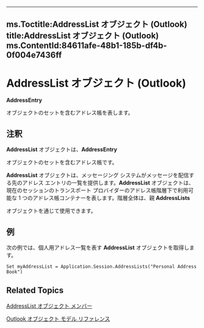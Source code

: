 

---
ms.Toctitle:AddressList オブジェクト (Outlook)
title:AddressList オブジェクト (Outlook)
ms.ContentId:84611afe-48b1-185b-df4b-0f004e7436ff
---
# AddressList オブジェクト (Outlook)




**AddressEntry**



 オブジェクトのセットを含むアドレス帳を表します。

## 注釈
**AddressList** オブジェクトは、**AddressEntry**



 オブジェクトのセットを含むアドレス帳です。



**AddressList** オブジェクトは、メッセージング システムがメッセージを配信する先のアドレス エントリの一覧を提供します。**AddressList** オブジェクトは、現在のセッションのトランスポート プロバイダーのアドレス帳階層下で利用可能な 1 つのアドレス帳コンテナーを表します。階層全体は、親 **AddressLists**



 オブジェクトを通じて使用できます。



## 例
次の例では、個人用アドレス一覧を表す **AddressList** オブジェクトを取得します。

```sourcecode
Set myAddressList = Application.Session.AddressLists("Personal Address Book")
```




## Related Topics

[AddressList オブジェクト メンバー](49ce35c2-400b-16b0-5f74-7f7d6260e45b.md)

[Outlook オブジェクト モデル リファレンス](73221b13-d8d8-99b8-3394-b95dbbfd5ddc.md)




